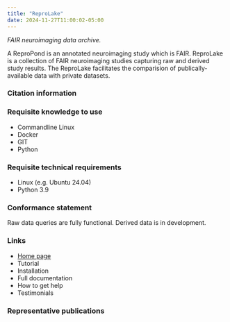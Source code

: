```yaml
---
title: "ReproLake"
date: 2024-11-27T11:00:02-05:00
---
```


*FAIR neuroimaging data archive.*

A ReproPond is an annotated neuroimaging study which is FAIR. ReproLake is a collection of FAIR neuroimaging studies capturing raw and derived study results. The ReproLake facilitates the comparision of publically-available data with private datasets.

### Citation information

### Requisite knowledge to use

- Commandline Linux
- Docker
- GIT
- Python

### Requisite technical requirements

- Linux (e.g. Ubuntu 24.04)
- Python 3.9

### Conformance statement

Raw data queries are fully functional.  Derived data is in development.

### Links

- [Home page](https://fdilab.gitbook.io/repronim-training)
- Tutorial
- Installation
- Full documentation
- How to get help
- Testimonials

### Representative publications

